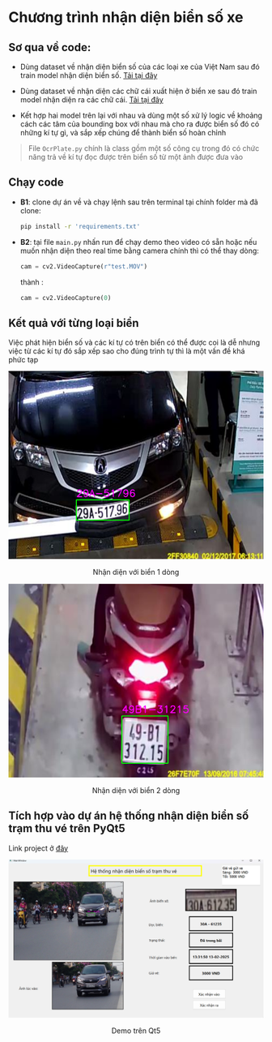 # Chương trình nhận diện biển số xe

## Sơ qua về code:
- Dùng dataset về nhận diện biển số của các loại xe của Việt Nam sau đó train model nhận diện biển số. [Tải tại đây](https://drive.google.com/drive/folders/1Ofqqey7Yqcas_uQSeUc2E8aB1ZTe_S6K?usp=drive_link)

- Dùng dataset về nhận diện các chữ cái xuất hiện ở biển xe sau đó train model nhận diện ra các chữ cái. [Tải tại đây](https://drive.google.com/drive/folders/1fOh2m80gi0309jYNByFMj2AL0098_w0Q?usp=drive_link)

- Kết hợp hai model trên lại với nhau và dùng một số xử lý logic về khoảng cách các tâm của bounding box với nhau mà cho ra được biển số đó có những kí tự gì, và sắp xếp chúng để thành biển số hoàn chỉnh

> File `OcrPlate.py` chính là class gồm một số công cụ trong đó có chức năng trả về kí tự đọc được trên biển số từ một ảnh được đưa vào
## Chạy code
- **B1**: clone dự án về và chạy lệnh sau trên terminal tại chính folder mà đã clone:
    ```bash
    pip install -r 'requirements.txt'
    ```
- **B2**: tại file `main.py` nhấn run để chạy demo theo video có sẵn hoặc nếu muốn nhận diện theo real time bằng camera chính thì có thể thay dòng:
    ```python
    cam = cv2.VideoCapture(r"test.MOV")
    ```
    thành :
    ```python
    cam = cv2.VideoCapture(0)
    ```
## Kết quả với từng loại biển
Việc phát hiện biển số và các kí tự có trên biển có thể được coi là dễ nhưng việc từ các kí tự đó sắp xếp sao cho đúng trình tự thì là một vấn đề khá phức tạp

![anh](https://raw.githubusercontent.com/vietanhlee/license-plate-recognition/refs/heads/main/display%20github/1%20line.png)

<p align = 'center'>Nhận diện với biển 1 dòng</p>

![anh](https://raw.githubusercontent.com/vietanhlee/license-plate-recognition/refs/heads/main/display%20github/2%20line.png)

<p align = 'center'>Nhận diện với biển 2 dòng</p>

## Tích hợp vào dự án hệ thống nhận diện biển số trạm thu vé trên PyQt5

Link project ở [đây](https://github.com/vietanhlee/parking-ticket-management)

![anh](https://raw.githubusercontent.com/vietanhlee/parking-ticket-management/refs/heads/main/display_github/Screenshot%202025-02-13%20191333.png)

<p align = 'center'>Demo trên Qt5 </p>